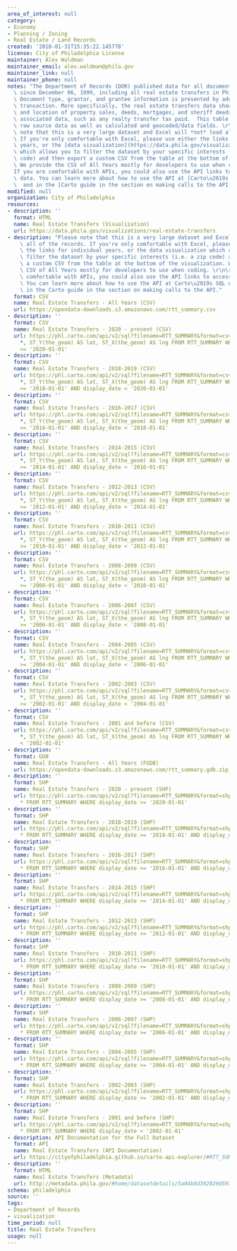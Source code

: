 ```yaml
---
area_of_interest: null
category:
- Economy
- Planning / Zoning
- Real Estate / Land Records
created: '2018-01-31T15:35:22.145778'
license: City of Philadelphia License
maintainer: Alex Waldman
maintainer_email: alex.waldman@phila.gov
maintainer_link: null
maintainer_phone: null
notes: "The Department of Records (DOR) published data for all documents recorded\
  \ since December 06, 1999, including all real estate transfers in Philadelphia.\
  \ Document type, grantor, and grantee information is presented by address for each\
  \ transaction. More specifically, the real estate transfers data shows the dates\
  \ and location of property sales, deeds, mortgages, and sheriff deeds, and includes\
  \ associated data, such as any realty transfer tax paid.  This table contains both\
  \ raw source data as well as calculated and geocoded/data fields. \r\n\r\n**Please\
  \ note that this is a very large dataset and Excel will *not* load all of the records.\
  \ If you're only comfortable with Excel, please use either the links for individual\
  \ years, or the [data visualization](https://data.phila.gov/visualizations/real-estate-transfers)\
  \ which allows you to filter the dataset by your specific interests (i.e. a zip\
  \ code) and then export a custom CSV from the table at the bottom of the visualization.\
  \ We provide the CSV of All Years mostly for developers to use when coding.\r\n\
  If you are comfortable with APIs, you could also use the API links to access this\
  \ data. You can learn more about how to use the API at [Carto\u2019s SQL API site](https://carto.com/developers/sql-api/)\
  \  and in the [Carto guide in the section on making calls to the API](https://carto.com/developers/sql-api/guides/making-calls/).**"
modified: null
organization: City of Philadelphia
resources:
- description: ''
  format: HTML
  name: Real Estate Transfers (Visualization)
  url: https://data.phila.gov/visualizations/real-estate-transfers
- description: "Please note that this is a very large dataset and Excel will not load\
    \ all of the records. If you're only comfortable with Excel, please use either\
    \ the links for individual years, or the data visualization which allows you to\
    \ filter the dataset by your specific interests (i.e. a zip code) and then export\
    \ a custom CSV from the table at the bottom of the visualization. We provide the\
    \ CSV of All Years mostly for developers to use when coding. \r\n\r\nIf you are\
    \ comfortable with APIs, you could also use the API links to access this data.\
    \ You can learn more about how to use the API at Carto\u2019s SQL API site and\
    \ in the Carto guide in the section on making calls to the API."
  format: CSV
  name: Real Estate Transfers - All Years (CSV)
  url: https://opendata-downloads.s3.amazonaws.com/rtt_summary.csv
- description: ''
  format: CSV
  name: Real Estate Transfers - 2020 - present (CSV)
  url: https://phl.carto.com/api/v2/sql?filename=RTT_SUMMARY&format=csv&skipfields=cartodb_id,the_geom,the_geom_webmercator&q=SELECT
    *, ST_Y(the_geom) AS lat, ST_X(the_geom) AS lng FROM RTT_SUMMARY WHERE display_date
    >= '2020-01-01'
- description: ''
  format: CSV
  name: Real Estate Transfers - 2018-2019 (CSV)
  url: https://phl.carto.com/api/v2/sql?filename=RTT_SUMMARY&format=csv&skipfields=cartodb_id,the_geom,the_geom_webmercator&q=SELECT
    *, ST_Y(the_geom) AS lat, ST_X(the_geom) AS lng FROM RTT_SUMMARY WHERE display_date
    >= '2018-01-01' AND display_date < '2020-01-01'
- description: ''
  format: CSV
  name: Real Estate Transfers - 2016-2017 (CSV)
  url: https://phl.carto.com/api/v2/sql?filename=RTT_SUMMARY&format=csv&skipfields=cartodb_id,the_geom,the_geom_webmercator&q=SELECT
    *, ST_Y(the_geom) AS lat, ST_X(the_geom) AS lng FROM RTT_SUMMARY WHERE display_date
    >= '2016-01-01' AND display_date < '2018-01-01'
- description: ''
  format: CSV
  name: Real Estate Transfers - 2014-2015 (CSV)
  url: https://phl.carto.com/api/v2/sql?filename=RTT_SUMMARY&format=csv&skipfields=cartodb_id,the_geom,the_geom_webmercator&q=SELECT
    *, ST_Y(the_geom) AS lat, ST_X(the_geom) AS lng FROM RTT_SUMMARY WHERE display_date
    >= '2014-01-01' AND display_date < '2016-01-01'
- description: ''
  format: CSV
  name: Real Estate Transfers - 2012-2013 (CSV)
  url: https://phl.carto.com/api/v2/sql?filename=RTT_SUMMARY&format=csv&skipfields=cartodb_id,the_geom,the_geom_webmercator&q=SELECT
    *, ST_Y(the_geom) AS lat, ST_X(the_geom) AS lng FROM RTT_SUMMARY WHERE display_date
    >= '2012-01-01' AND display_date < '2014-01-01'
- description: ''
  format: CSV
  name: Real Estate Transfers - 2010-2011 (CSV)
  url: https://phl.carto.com/api/v2/sql?filename=RTT_SUMMARY&format=csv&skipfields=cartodb_id,the_geom,the_geom_webmercator&q=SELECT
    *, ST_Y(the_geom) AS lat, ST_X(the_geom) AS lng FROM RTT_SUMMARY WHERE display_date
    >= '2010-01-01' AND display_date < '2012-01-01'
- description: ''
  format: CSV
  name: Real Estate Transfers - 2008-2009 (CSV)
  url: https://phl.carto.com/api/v2/sql?filename=RTT_SUMMARY&format=csv&skipfields=cartodb_id,the_geom,the_geom_webmercator&q=SELECT
    *, ST_Y(the_geom) AS lat, ST_X(the_geom) AS lng FROM RTT_SUMMARY WHERE display_date
    >= '2008-01-01' AND display_date < '2010-01-01'
- description: ''
  format: CSV
  name: Real Estate Transfers - 2006-2007 (CSV)
  url: https://phl.carto.com/api/v2/sql?filename=RTT_SUMMARY&format=csv&skipfields=cartodb_id,the_geom,the_geom_webmercator&q=SELECT
    *, ST_Y(the_geom) AS lat, ST_X(the_geom) AS lng FROM RTT_SUMMARY WHERE display_date
    >= '2006-01-01' AND display_date < '2008-01-01'
- description: ''
  format: CSV
  name: Real Estate Transfers - 2004-2005 (CSV)
  url: https://phl.carto.com/api/v2/sql?filename=RTT_SUMMARY&format=csv&skipfields=cartodb_id,the_geom,the_geom_webmercator&q=SELECT
    *, ST_Y(the_geom) AS lat, ST_X(the_geom) AS lng FROM RTT_SUMMARY WHERE display_date
    >= '2004-01-01' AND display_date < '2006-01-01'
- description: ''
  format: CSV
  name: Real Estate Transfers - 2002-2003 (CSV)
  url: https://phl.carto.com/api/v2/sql?filename=RTT_SUMMARY&format=csv&skipfields=cartodb_id,the_geom,the_geom_webmercator&q=SELECT
    *, ST_Y(the_geom) AS lat, ST_X(the_geom) AS lng FROM RTT_SUMMARY WHERE display_date
    >= '2002-01-01' AND display_date < '2004-01-01'
- description: ''
  format: CSV
  name: Real Estate Transfers - 2001 and before (CSV)
  url: https://phl.carto.com/api/v2/sql?filename=RTT_SUMMARY&format=csv&skipfields=cartodb_id,the_geom,the_geom_webmercator&q=SELECT
    *, ST_Y(the_geom) AS lat, ST_X(the_geom) AS lng FROM RTT_SUMMARY WHERE display_date
    < '2002-01-01'
- description: ''
  format: GDB
  name: Real Estate Transfers - All Years (FGDB)
  url: https://opendata-downloads.s3.amazonaws.com/rtt_summary.gdb.zip
- description: ''
  format: SHP
  name: Real Estate Transfers - 2020 - present (SHP)
  url: https://phl.carto.com/api/v2/sql?filename=RTT_SUMMARY&format=shp&skipfields=cartodb_id&q=SELECT
    * FROM RTT_SUMMARY WHERE display_date >= '2020-01-01'
- description: ''
  format: SHP
  name: Real Estate Transfers - 2018-2019 (SHP)
  url: https://phl.carto.com/api/v2/sql?filename=RTT_SUMMARY&format=shp&skipfields=cartodb_id&q=SELECT
    * FROM RTT_SUMMARY WHERE display_date >= '2018-01-01' AND display_date < '2020-01-01'
- description: ''
  format: SHP
  name: Real Estate Transfers - 2016-2017 (SHP)
  url: https://phl.carto.com/api/v2/sql?filename=RTT_SUMMARY&format=shp&skipfields=cartodb_id&q=SELECT
    * FROM RTT_SUMMARY WHERE display_date >= '2016-01-01' AND display_date < '2018-01-01'
- description: ''
  format: SHP
  name: Real Estate Transfers - 2014-2015 (SHP)
  url: https://phl.carto.com/api/v2/sql?filename=RTT_SUMMARY&format=shp&skipfields=cartodb_id&q=SELECT
    * FROM RTT_SUMMARY WHERE display_date >= '2014-01-01' AND display_date < '2016-01-01'
- description: ''
  format: SHP
  name: Real Estate Transfers - 2012-2013 (SHP)
  url: https://phl.carto.com/api/v2/sql?filename=RTT_SUMMARY&format=shp&skipfields=cartodb_id&q=SELECT
    * FROM RTT_SUMMARY WHERE display_date >= '2012-01-01' AND display_date < '2014-01-01'
- description: ''
  format: SHP
  name: Real Estate Transfers - 2010-2011 (SHP)
  url: https://phl.carto.com/api/v2/sql?filename=RTT_SUMMARY&format=shp&skipfields=cartodb_id&q=SELECT
    * FROM RTT_SUMMARY WHERE display_date >= '2010-01-01' AND display_date < '2012-01-01'
- description: ''
  format: SHP
  name: Real Estate Transfers - 2008-2009 (SHP)
  url: https://phl.carto.com/api/v2/sql?filename=RTT_SUMMARY&format=shp&skipfields=cartodb_id&q=SELECT
    * FROM RTT_SUMMARY WHERE display_date >= '2008-01-01' AND display_date < '2010-01-01'
- description: ''
  format: SHP
  name: Real Estate Transfers - 2006-2007 (SHP)
  url: https://phl.carto.com/api/v2/sql?filename=RTT_SUMMARY&format=shp&skipfields=cartodb_id&q=SELECT
    * FROM RTT_SUMMARY WHERE display_date >= '2006-01-01' AND display_date < '2008-01-01'
- description: ''
  format: SHP
  name: Real Estate Transfers - 2004-2005 (SHP)
  url: https://phl.carto.com/api/v2/sql?filename=RTT_SUMMARY&format=shp&skipfields=cartodb_id&q=SELECT
    * FROM RTT_SUMMARY WHERE display_date >= '2004-01-01' AND display_date < '2006-01-01'
- description: ''
  format: SHP
  name: Real Estate Transfers - 2002-2003 (SHP)
  url: https://phl.carto.com/api/v2/sql?filename=RTT_SUMMARY&format=shp&skipfields=cartodb_id&q=SELECT
    * FROM RTT_SUMMARY WHERE display_date >= '2002-01-01' AND display_date < '2004-01-01'
- description: ''
  format: SHP
  name: Real Estate Transfers - 2001 and before (SHP)
  url: https://phl.carto.com/api/v2/sql?filename=RTT_SUMMARY&format=shp&skipfields=cartodb_id&q=SELECT
    * FROM RTT_SUMMARY WHERE display_date < '2002-01-01'
- description: API Documentation for the Full Dataset
  format: API
  name: Real Estate Transfers (API Documentation)
  url: https://cityofphiladelphia.github.io/carto-api-explorer/#RTT_SUMMARY
- description: ''
  format: HTML
  name: Real Estate Transfers (Metadata)
  url: http://metadata.phila.gov/#home/datasetdetails/5a04b8d39202605970a7457d/representationdetails/5a04b8d39202605970a74581/
schema: philadelphia
source: ''
tags:
- Department of Records
- visualization
time_period: null
title: Real Estate Transfers
usage: null
---
```

